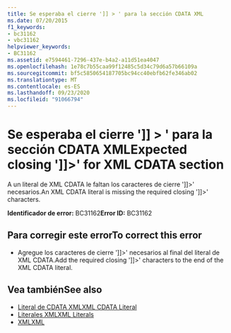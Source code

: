```yaml
---
title: Se esperaba el cierre ']] > ' para la sección CDATA XML
ms.date: 07/20/2015
f1_keywords:
- bc31162
- vbc31162
helpviewer_keywords:
- BC31162
ms.assetid: e7594461-7296-437e-b4a2-a11d51ea4047
ms.openlocfilehash: 1e78c7b55caa99f12485c5d34c79d6a57b66109a
ms.sourcegitcommit: bf5c5850654187705bc94cc40ebfb62fe346ab02
ms.translationtype: MT
ms.contentlocale: es-ES
ms.lasthandoff: 09/23/2020
ms.locfileid: "91066794"
---
```

# <a name="expected-closing--for-xml-cdata-section"></a><span data-ttu-id="d249d-102">Se esperaba el cierre ']] > ' para la sección CDATA XML</span><span class="sxs-lookup"><span data-stu-id="d249d-102">Expected closing ']]>' for XML CDATA section</span></span>

<span data-ttu-id="d249d-103">A un literal de XML CDATA le faltan los caracteres de cierre ']]>' necesarios.</span><span class="sxs-lookup"><span data-stu-id="d249d-103">An XML CDATA literal is missing the required closing ']]>' characters.</span></span>  
  
 <span data-ttu-id="d249d-104">**Identificador de error:** BC31162</span><span class="sxs-lookup"><span data-stu-id="d249d-104">**Error ID:** BC31162</span></span>  
  
## <a name="to-correct-this-error"></a><span data-ttu-id="d249d-105">Para corregir este error</span><span class="sxs-lookup"><span data-stu-id="d249d-105">To correct this error</span></span>  
  
- <span data-ttu-id="d249d-106">Agregue los caracteres de cierre ']]>' necesarios al final del literal de XML CDATA.</span><span class="sxs-lookup"><span data-stu-id="d249d-106">Add the required closing ']]>' characters to the end of the XML CDATA literal.</span></span>  
  
## <a name="see-also"></a><span data-ttu-id="d249d-107">Vea también</span><span class="sxs-lookup"><span data-stu-id="d249d-107">See also</span></span>

- [<span data-ttu-id="d249d-108">Literal de CDATA XML</span><span class="sxs-lookup"><span data-stu-id="d249d-108">XML CDATA Literal</span></span>](../language-reference/xml-literals/xml-cdata-literal.md)
- [<span data-ttu-id="d249d-109">Literales XML</span><span class="sxs-lookup"><span data-stu-id="d249d-109">XML Literals</span></span>](../language-reference/xml-literals/index.md)
- [<span data-ttu-id="d249d-110">XML</span><span class="sxs-lookup"><span data-stu-id="d249d-110">XML</span></span>](../programming-guide/language-features/xml/index.md)
